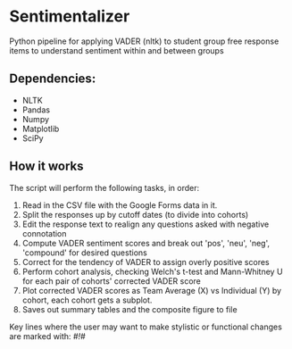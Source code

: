# Sentimentalizer
Python pipeline for applying VADER (nltk) to student group free response items to understand sentiment within and between groups

## Dependencies:
- NLTK
- Pandas
- Numpy
- Matplotlib
- SciPy

## How it works
The script will perform the following tasks, in order:
1. Read in the CSV file with the Google Forms data in it. 
1. Split the responses up by cutoff dates (to divide into cohorts)
1. Edit the response text to realign any questions asked with negative connotation
1. Compute VADER sentiment scores and break out 'pos', 'neu', 'neg', 'compound' for desired questions
1. Correct for the tendency of VADER to assign overly positive scores
1. Perform cohort analysis, checking Welch's t-test and Mann-Whitney U for each pair of cohorts' corrected VADER score
1. Plot corrected VADER scores as Team Average (X) vs Individual (Y) by cohort, each cohort gets a subplot.
1. Saves out summary tables and the composite figure to file

Key lines where the user may want to make stylistic or functional changes are marked with: *#!#*
